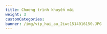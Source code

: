 ```yaml
---
title: Chương trình khuyến mãi
weight: 3
customCategories:
banner: /img/vip_hai_au_2iwc1514016150.JPG
---
```


